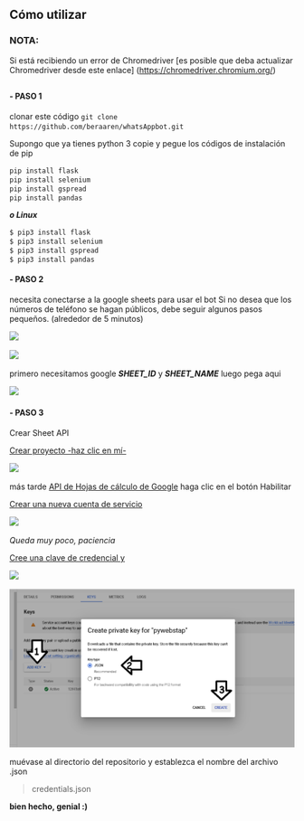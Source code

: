 ## **Cómo utilizar**
### NOTA:
Si está recibiendo un error de Chromedriver
[es posible que deba actualizar Chromedriver desde este enlace] (https://chromedriver.chromium.org/)
##
####  - PASO 1
clonar este código
`git clone https://github.com/beraaren/whatsAppbot.git`

Supongo que ya tienes python 3
copie y pegue los códigos de instalación de pip
```
pip install flask 
pip install selenium 
pip install gspread
pip install pandas
```
***o Linux***
```
$ pip3 install flask 
$ pip3 install selenium 
$ pip3 install gspread
$ pip3 install pandas
```
####  - PASO 2
necesita conectarse a la google sheets para usar el bot
Si no desea que los números de teléfono se hagan públicos, debe seguir algunos pasos pequeños.
(alrededor de 5 minutos)

![](https://raw.githubusercontent.com/betamuslim/whatsAppbot/main/more_langs/Untitled.png)

![](https://raw.githubusercontent.com/betamuslim/whatsAppbot/main/more_langs/11.png)

primero necesitamos google ***SHEET_ID*** y ***SHEET_NAME***
luego pega aqui

![](https://raw.githubusercontent.com/betamuslim/whatsAppbot/main/more_langs/2.png)

####  - PASO 3
Crear Sheet API

[Crear proyecto -haz clic en mí-](https://console.cloud.google.com/welcome)

![](https://raw.githubusercontent.com/betamuslim/whatsAppbot/main/more_langs/3.png)

más tarde
[API de Hojas de cálculo de Google](https://console.cloud.google.com/marketplace/product/google/sheets.googleapis.com?q=search&referrer=search) haga clic en el botón Habilitar

[Crear una nueva cuenta de servicio](https://console.cloud.google.com/iam-admin/iam)

![](https://raw.githubusercontent.com/betamuslim/whatsAppbot/main/more_langs/4.png)
  

*Queda muy poco, paciencia*

[Cree una clave de credencial y](https://console.cloud.google.com/iam-admin/serviceaccounts)

![](https://raw.githubusercontent.com/betamuslim/whatsAppbot/main/more_langs/5.png)

![](https://raw.githubusercontent.com/beraaren/whatsAppbot/main/more_langs/6.png)

muévase al directorio del repositorio y establezca el nombre del archivo .json
> credentials.json

**bien hecho, genial :)**
